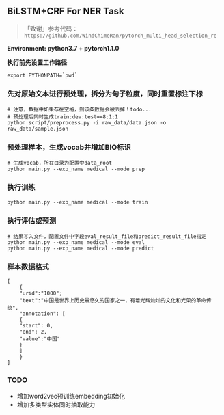 ## BiLSTM+CRF For NER Task
>「致谢」参考代码：`https://github.com/WindChimeRan/pytorch_multi_head_selection_re`

**Environment: python3.7 + pytorch1.1.0**

**执行前先设置工作路径**
```
export PYTHONPATH=`pwd`
```

###  先对原始文本进行预处理，拆分为句子粒度，同时重置标注下标
```
# 注意，数据中如果存在空格，则该条数据会被丢掉！todo...
# 预处理后同时生成train:dev:test==8:1:1
python script/preprocess.py -i raw_data/data.json -o raw_data/sample.json
```

### 预处理样本，生成vocab并增加BIO标识
```
# 生成vocab，所在目录为配置中data_root
python main.py --exp_name medical --mode prep
```

### 执行训练
```
python main.py --exp_name medical --mode train
```

### 执行评估或预测
```
# 结果写入文件，配置文件中字段eval_result_file和predict_result_file指定
python main.py --exp_name medical --mode eval
python main.py --exp_name medical --mode predict
```

### 样本数据格式
```
[
	{
	"urid":"1000";
	"text":"中国是世界上历史最悠久的国家之一，有着光辉灿烂的文化和光荣的革命传统",
	"annotation": [
	{
	"start": 0,
	"end": 2,
	"value":"中国"
	}
	]
	}
]
```
### TODO
- 增加word2vec预训练embedding初始化
- 增加多类型实体同时抽取能力

